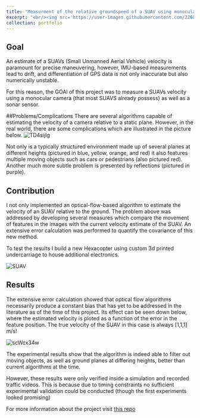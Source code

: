 ```yaml
---
title: "Measurment of the relative groundspeed of a SUAV using monocular camera and sonar sensor"
excerpt: "<br/><img src='https://user-images.githubusercontent.com/22688144/124380804-230f4680-dcbf-11eb-8c95-10bbb67b3d52.png' width='500'>"
collection: portfolio
---
```



## Goal
An estimate of a SUAVs (Small Unmanned Aerial Vehicle) velocity is paramount for precise maneuvering, however, IMU-based measurements lead to drift, and differentiation of GPS data is not only inaccurate but also numerically unstable.

For this reason, the GOAl of this project was to measure a SUAVs velocity using a monocular camera (that most SUAVS already possess) as well as a sonar sensor.

##Problems/Complications
There are several algorithms capable of estimating the velocity of a camera relative to a static plane.
However, in the real world, there are some complications which are illustrated in the picture below.
![TD4sijIg](https://user-images.githubusercontent.com/22688144/124380565-9912ae00-dcbd-11eb-9575-3cf124d80c5b.jpeg)

Not only is a typically structured environment made up of several planes at different heights (pictured in blue, yellow, orange, and red) it also features multiple moving objects such as cars or pedestrians (also pictured red).
Another much more subtle problem is presented by reflections (pictured in purple).



## Contribution

I not only implemented an optical-flow-based algorithm to estimate the velocity of an SUAV relative to the ground.
The problem above was addressed by developing several measures which compare the movement of features in the images with the current velocity estimate of the SUAV.
An extensive error calculation was performed to quantify the covariance of this new method.

To test the results I build a new Hexacopter using custom 3d printed undercarriage to house additional electronics.

![SUAV](https://raw.githubusercontent.com/liquidcronos/optical-stabilisation/master/pictures/aufbau.png)

## Results

The extensive error calculation showed that optical flow algorithms necessarily produce a constant bias that has yet to be addressed in the literature as of the time of this project.
Its effect can be seen down below, where the estimated velocity is ploted as a function of the error in the feature position.
The true velocity of the SUAV in this case is always [1,1,1] m/s!

![scWcx34w](https://user-images.githubusercontent.com/22688144/124380733-94022e80-dcbe-11eb-9b9d-83eb3e4d95e2.png)



The experimental results show that the algorithm is indeed able to filter out moving objects, as well as ground planes at differing heights, better than current algorithms at the time.

However, these results were only verified inside a simulation and recorded traffic videos.
This is because due to timing constraints no sufficient experimental validation could be conducted (though the first experiments looked promising)

For more information about the project visit [this repo](https://github.com/liquidcronos/optical-stabilisation/wiki)
